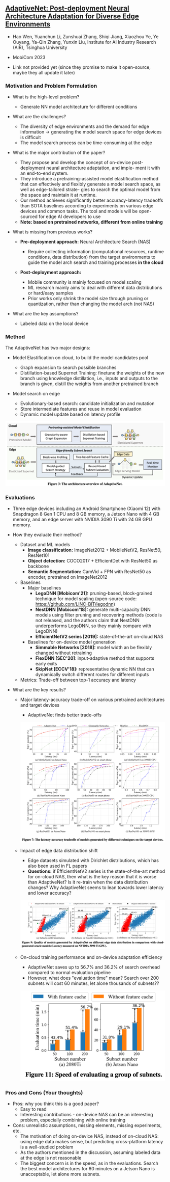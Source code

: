 ## [AdaptiveNet: Post-deployment Neural Architecture Adaptation for Diverse Edge Environments](https://arxiv.org/abs/2303.07129)

* Hao Wen, Yuanchun Li, Zunshuai Zhang, Shiqi Jiang, Xiaozhou Ye, Ye Ouyang, Ya-Qin Zhang, Yunxin Liu, Institute for AI Industry Research (AIR), Tsinghua University

* MobiCom 2023

* Link not provided yet (since they promise to make it open-source, maybe they all update it later)

### Motivation and Problem Formulation

* What is the high-level problem?
  * Generate NN model architecture for different conditions

* What are the challenges?
  * The diversity of edge environments and the demand for edge information -> generating the model search space for edge devices is difficult
  * The model search process can be time-consuming at the edge

* What is the major contribution of the paper?
  * They propose and develop the concept of on-device post- deployment neural architecture adaptation, and imple- ment it with an end-to-end system.
  * They introduce a pretraining-assisted model elastification method that can effectively and flexibly generate a model search space, as well as edge-tailored strate- gies to search the optimal model from the space and maintain it at runtime.
  * Our method achieves significantly better accuracy-latency tradeoffs than SOTA baselines according to experiments on various edge devices and common tasks. The tool and models will be open-sourced for edge AI developers to use
  * **Note: based on pretrained networks, different from online training**

* What is missing from previous works?
  * **Pre-deployment approach:** Neural Architecture Search (NAS)
    * Require collecting information (computational resources, runtime conditions, data distribution) from the target environments to guide the model arch search and training processes **in the cloud**

  * **Post-deployment approach:** 
    * Mobile community is mainly focused on model scaling
    * ML research mainly aims to deal with different data distributions or hard/easy samples
    * Prior works only shrink the model size through pruning or quantization, rather than changing the model arch (not NAS)

* What are the key assumptions?
  * Labeled data on the local device


### Method

The AdaptiveNet has two major designs:

* Model Elastification on cloud, to build the model candidates pool
  * Graph expansion to search possible branches
  * Distillation-based Supernet Training: finetune the weights of the new branch using knowledge distillation, i.e., inputs and outputs to the branch is given, distill the weights from another pretrained branch

* Model search on edge
  * Evolutionary-based search: candidate initialization and mutation
  * Store intermediate features and reuse in model evaluation
  * Dynamic model update based on latency profile


![method](./method.png)

### Evaluations

* Three edge devices including an Android Smartphone (Xiaomi 12) with Snapdragon 8 Gen 1 CPU and 8 GB memory, a Jetson Nano with 4 GB memory, and an edge server with NVIDIA 3090 Ti with 24 GB GPU memory.

* How they evaluate their method?
  * Dataset  and ML models
    * **Image classification:** ImageNet2012 + MobileNetV2, ResNet50, ResNet101
    * **Object detection:** COCO2017 + EfficientDet with ResNet50 as backbone
    * **Semantic Segmentation:** CamVid + FPN with ResNet50 as encoder, pretrained on ImageNet2012
  * Baselines
    * Major baselines
      * **LegoDNN [Mobicom'21]:** pruning-based, block-grained technique for model scaling (open-source code: https://github.com/LINC-BIT/legodnn)
      * **NestDNN [Mobicom'18]:** generate multi-capacity DNN models using filter pruning and recovering methods (code is not released, and the authors claim that NestDNN underperforms LegoDNN, so they mainly compare with LegoDNN)
      * **EfficientNetV2 series [2019]:** state-of-the-art on-cloud NAS
    * Baselines for on-device model generation
      * **Simmable Networks [2018]:** model width an be flexibly changed without retraining
      * **FlexDNN [SEC'20]**: input-adaptive method that supports early exits
      * **SkipNet [ECCV'18]:** representative dynamic NN that can dynamically switch different routes for different inputs
  * Metrics: Trade-off between top-1 accuracy and latency
  
* What are the key results?

  * Major latency-accuracy trade-off on various pretrained architectures and target devices

    * AdaptiveNet finds better trade-offs

    ![major_results1](./major_results1.png)

  * Impact of edge data distribution shift

    * Edge datasets simulated with Dirichlet distributions, which has also been used in FL papers
    * **Questions:** if EfficientNetV2 series is the state-of-the-art method for on-cloud NAS, then what is the key reason that it is worse than AdaptiveNet? Is it re-train when the data distribution changes? Why AdaptiveNet seems to lean towards lower latency and lower accuracy?

    ![shift_results](./shift_results.png)

  * On-cloud training performance and on-device adaptation efficiency

    * AdaptiveNet saves up to 56.7% and 36.2% of search overhead compared to normal evaluation pipeline
    * However, what does "evaluation time" mean? Search over 200 subnets will cost 60 minutes, let alone thousands of subnets??

    ![speed](./speed.png)

### Pros and Cons (Your thoughts)

* Pros: why you think this is a good paper?
  * Easy to read
  * Interesting contributions - on-device NAS can be an interesting problem, especially combining with online training
* Cons: unrealistic assumptions, missing elements, missing experiments, etc.
  * The motivation of doing on-device NAS, instead of on-cloud NAS: using edge data makes sense, but predicting cross-platform latency is a well-studied problem
  * As the authors mentioned in the discussion, assuming labeled data at the edge is not reasonable
  * The biggest concern is in the speed, as in the evaluations. Search the best model architectures for 60 minutes on a Jetson Nano is unacceptable, let alone more subnets.
